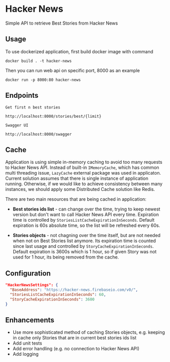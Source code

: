 # Hacker News
Simple API to retrieve Best Stories from Hacker News

## Usage

To use dockerized application, first build docker image with command

```
docker build . -t hacker-news
```

Then you can run web api on specific port, 8000 as an example
```
docker run -p 8000:80 hacker-news
```

## Endpoints

`Get first n best stories`
```
http://localhost:8000/stories/best/{limit}
```

`Swagger UI`
```
http://localhost:8000/swagger
```

## Cache

Application is using simple in-memory caching to avoid too many requests to Hacker News API. Instead of built-in `IMemoryCache`, which has common multi threading issue, `LazyCache` external package was used in applicaton.<br />
Current solution assumes that there is single instance of application running. Otherwise, if we would like to achieve consistency between many instances, we should apply some Distributed Cache solution like Redis.

There are two main resources that are being cached in application:
* <b>Best stories ids list</b> - can change over the time, trying to keep newest version but don't want to call Hacker News API every time.
Expiration time is controlled by `StoriesListCacheExpirationInSeconds`. Default expiration is 60s absolute time, so the list will be refreshed every 60s.

* <b>Stories objects</b> - not chagning over the time itself, but are not needed when not on Best Stories list anymore. Its expiration time is counted since last usage and controlled by `StoryCacheExpirationInSeconds`. Default expiration is 3600s which is 1 hour, so if given Story was not used for 1 hour, its being removed from the cache.

## Configuration
```json
"HackerNewsSettings": {
  "BaseAddress": "https://hacker-news.firebaseio.com/v0/",
  "StoriesListCacheExpirationInSeconds": 60,
  "StoryCacheExpirationInSeconds": 3600
}
```

## Enhancements
* Use more sophisticated method of caching Stories objects, e.g. keeping in cache only Stories that are in current best stories ids list
* Add unit tests
* Add error handling (e.g. no connection to Hacker News API)
* Add logging
